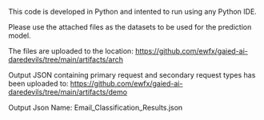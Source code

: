 

This code is developed in Python and intented to run using any Python IDE.

Please use the attached files as the datasets to be used for the prediction model.

The files are uploaded to the location: https://github.com/ewfx/gaied-ai-daredevils/tree/main/artifacts/arch

Output JSON containing primary request and secondary request types has been uploaded to: https://github.com/ewfx/gaied-ai-daredevils/tree/main/artifacts/demo

Output Json Name: Email_Classification_Results.json
